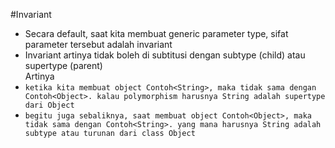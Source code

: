#Invariant

- Secara default, saat kita membuat generic parameter type, sifat parameter tersebut adalah invariant
- Invariant artinya tidak boleh di subtitusi dengan subtype (child) atau supertype (parent)
<br>Artinya
- ``ketika kita membuat object Contoh<String>, maka tidak sama dengan Contoh<Object>. kalau polymorphism harusnya String adalah supertype dari Object``
- ``begitu juga sebaliknya, saat membuat object Contoh<Object>, maka tidak sama dengan Contoh<String>. yang mana harusnya String adalah subtype atau turunan dari class Object``